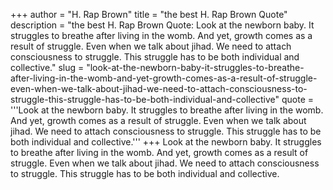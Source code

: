 +++
author = "H. Rap Brown"
title = "the best H. Rap Brown Quote"
description = "the best H. Rap Brown Quote: Look at the newborn baby. It struggles to breathe after living in the womb. And yet, growth comes as a result of struggle. Even when we talk about jihad. We need to attach consciousness to struggle. This struggle has to be both individual and collective."
slug = "look-at-the-newborn-baby-it-struggles-to-breathe-after-living-in-the-womb-and-yet-growth-comes-as-a-result-of-struggle-even-when-we-talk-about-jihad-we-need-to-attach-consciousness-to-struggle-this-struggle-has-to-be-both-individual-and-collective"
quote = '''Look at the newborn baby. It struggles to breathe after living in the womb. And yet, growth comes as a result of struggle. Even when we talk about jihad. We need to attach consciousness to struggle. This struggle has to be both individual and collective.'''
+++
Look at the newborn baby. It struggles to breathe after living in the womb. And yet, growth comes as a result of struggle. Even when we talk about jihad. We need to attach consciousness to struggle. This struggle has to be both individual and collective.
